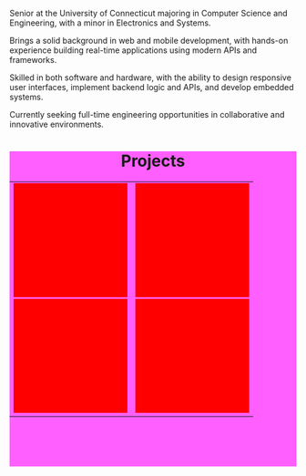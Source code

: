Senior at the University of Connecticut majoring in Computer Science and Engineering, with a minor in Electronics and Systems.

Brings a solid background in web and mobile development, with hands-on experience building real-time applications using modern APIs and frameworks.

Skilled in both software and hardware, with the ability to design responsive user interfaces, implement backend logic and APIs, and develop embedded systems.

Currently seeking full-time engineering opportunities in collaborative and innovative environments.


<div style="text-align: center; background-color: #FF5FFF">
  <h1>Projects</h1>
  <table width="500px" height="500px" style="margin: 0 auto;">
      <td style="vertical-align: top; width: 50%; height: 100%; text-align: center;">
        <img src="/Solid_red.png" width="100%" height="50%" /><br/>
        <img src="/Solid_red.png" width="100%" height="50%" /><br/>
      </td>
      <td style="vertical-align: top; width: 50%; height: 100%; text-align: center;">
        <img src="/Solid_red.png" width="100%" height="50%" /><br/>
        <img src="/Solid_red.png" width="100%" height="50%" /><br/>
      </td>
  </table>
</div>
